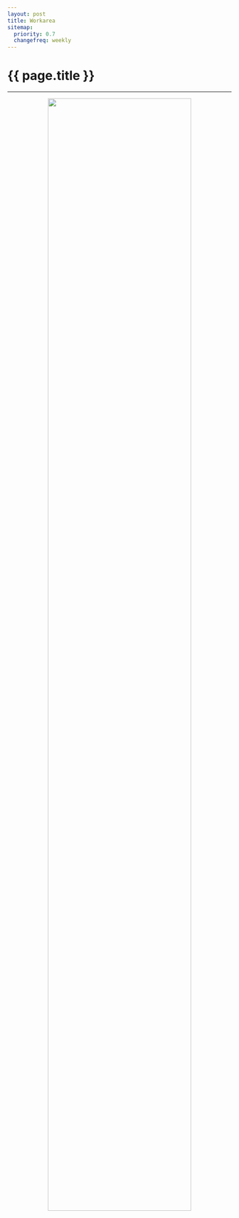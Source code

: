```yaml
---
layout: post
title: Workarea
sitemap:
  priority: 0.7
  changefreq: weekly
---
```


# {{ page.title }}
---------------------------------------


<p align="center">
  <a class="fancybox" href="{{site.url}}/images/2014-03/workarea.jpg"><img src="{{site.url}}/images/2014-03/workarea_30percent.jpg" align="center" width="80%"/></a>
</p>

